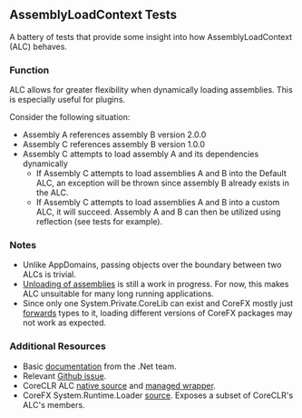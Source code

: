 ## AssemblyLoadContext Tests
A battery of tests that provide some insight into how AssemblyLoadContext (ALC) behaves. 
### Function
ALC allows for greater flexibility when dynamically loading assemblies. This is especially useful for plugins.  

Consider the following situation:  
- Assembly A references assembly B version 2.0.0  
- Assembly C references assembly B version 1.0.0
- Assembly C attempts to load assembly A and its dependencies dynamically  
  - If Assembly C attempts to load assemblies A and B into the Default ALC, an exception will be thrown since assembly B already exists in the ALC.
  - If Assembly C attempts to load assemblies A and B into a custom ALC, it will succeed. Assembly A and B can then be utilized using reflection (see tests for example).
### Notes
- Unlike AppDomains, passing objects over the boundary between two ALCs is trivial.
- [Unloading of assemblies](https://github.com/dotnet/coreclr/pull/8677) is still a work in progress. For now, this makes ALC unsuitable for
  many long running applications.
- Since only one System.Private.CoreLib can exist and CoreFX mostly just [forwards](https://docs.microsoft.com/en-us/dotnet/framework/app-domains/type-forwarding-in-the-common-language-runtime) types to it,
  loading different versions of CoreFX packages may not work as expected.
### Additional Resources
- Basic [documentation](https://github.com/guhuro/coreclr/blob/6fb56841617d1bb45782b690b232d966353e94bc/Documentation/design-docs/assemblyloadcontext.md) from the .Net team.
- Relevant [Github issue](https://github.com/dotnet/coreclr/issues/6470).
- CoreCLR ALC [native source](https://github.com/dotnet/coreclr/blob/13e7c4368da664a8b50228b1a5ef01a660fbb2dd/src/vm/assemblynative.cpp) and [managed wrapper](https://github.com/dotnet/coreclr/blob/b38113c80d04c39890207d149bf0359a86711d62/src/mscorlib/src/System/Runtime/Loader/AssemblyLoadContext.cs).
- CoreFX System.Runtime.Loader [source](https://github.com/dotnet/corefx/tree/f8db6ae1c5534e2d0060e2fbc19465c81bee3a82/src/System.Runtime.Loader). 
  Exposes a subset of CoreCLR's ALC's members.